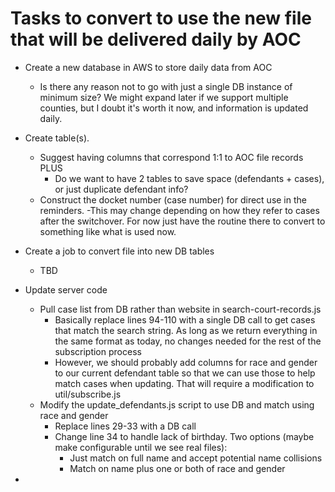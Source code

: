 # Tasks to convert to use the new file that will be delivered daily by AOC

- Create a new database in AWS to store daily data from AOC
    - Is there any reason not to go with just a single DB instance of minimum size? We might expand later if we support multiple counties, but I doubt it's worth it now, and information is updated daily.
- Create table(s).
    - Suggest having columns that correspond 1:1 to AOC file records PLUS
        - Do we want to have 2 tables to save space (defendants + cases), or just duplicate defendant info?
    - Construct the docket number (case number) for direct use in the reminders.
        -This may change depending on how they refer to cases after the switchover. For now just have the routine there to convert to something like what is used now.
- Create a job to convert file into new DB tables
    - TBD
- Update server code
    - Pull case list from DB rather than website in search-court-records.js
        - Basically replace lines 94-110 with a single DB call to get cases that match the search string. As long as we return everything in the same format as today, no changes needed for the rest of the subscription process
        - However, we should probably add columns for race and gender to our current defendant table so that we can use those to help match cases when updating. That will require a modification to util/subscribe.js
    - Modify the update_defendants.js script to use DB and match using race and gender
        - Replace lines 29-33 with a DB call
        - Change line 34 to handle lack of birthday. Two options (maybe make configurable until we see real files):
            - Just match on full name and accept potential name collisions
            - Match on name plus one or both of race and gender

- 
